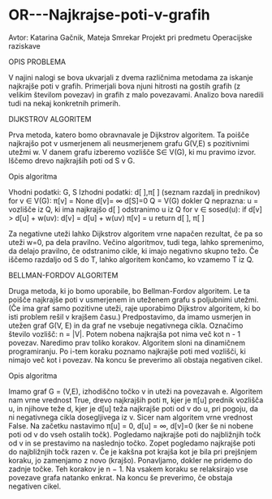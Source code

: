 # OR---Najkrajse-poti-v-grafih

Avtor: Katarina Gačnik, Mateja Smrekar
Projekt pri predmetu Operacijske raziskave 

OPIS PROBLEMA

V najini nalogi se bova ukvarjali z dvema različnima metodama za iskanje najkrajše poti v grafih. Primerjali bova njuni hitrosti na gostih grafih (z velikim številom povezav) in grafih z malo povezavami. Analizo bova naredili tudi na nekaj konkretnih primerih. 

DIJKSTROV ALGORITEM

Prva metoda, katero bomo obravnavale je Dijkstrov algoritem. Ta poišče najkrajšo pot v usmerjenem ali neusmerjenem grafu G(V,E) s pozitivnimi utežmi w. V danem grafu izberemo vozlišče S∈ V(G), ki mu pravimo izvor. Iščemo drevo najkrajših poti od S v G. 

Opis algoritma

Vhodni podatki: G, S
Izhodni podatki: d[ ],π[ ]  (seznam razdalj in prednikov)
for v ∈ V(G):
	π[v] = None
	d[v]= ∞
d[S]=0
Q = V(G)
dokler Q neprazna:
	u = vozlišče iz Q, ki ima najkrajšo d[ ]
	odstranimo u iz Q
	for v ∈ sosed(u):
		if d[v] > d[u] + w(uv):
			d[v] = d[u] + w(uv)
			π[v] = u
return d[ ], π[ ]

Za negativne uteži lahko Dijkstrov algoritem vrne napačen rezultat, če pa so uteži w=0, pa dela pravilno. Večino algoritmov, tudi tega, lahko spremenimo, da delajo pravilno, če odstranimo cikle, ki imajo negativno skupno težo.
Če iščemo razdaljo od S do T, lahko algoritem končamo, ko vzamemo T iz Q.

BELLMAN-FORDOV ALGORITEM

Druga metoda, ki jo bomo uporabile, bo Bellman-Fordov algoritem. Le ta poišče najkrajše poti v usmerjenem in uteženem grafu s poljubnimi utežmi. (Če ima graf samo pozitivne uteži, raje uporabimo Dijkstrov algoritem, ki bo isti problem rešil v krajšem času.)
Predpostavimo, da imamo usmerjen in utežen graf G(V, E) in da graf ne vsebuje negativnega cikla. Označimo število vozlišč: n = |V|. Potem nobena najkrajša pot nima več kot n - 1 povezav. Naredimo prav toliko korakov. Algoritem sloni na dinamičnem programiranju. Po i-tem koraku poznamo najkrajše poti med vozlišči, ki nimajo več kot i povezav. Na koncu še preverimo ali obstaja negativen cikel.

Opis algoritma

Imamo graf G = (V,E), izhodiščno točko v in uteži na povezavah e. Algoritem nam vrne vrednost True, drevo najkrajših poti π, kjer je π[u] prednik vozlišča u, in njihove teže d, kjer je d[u] teža najkrajše poti od v do u, pri pogoju, da ni negativnega cikla dosegljivega iz v. Sicer nam algoritem vrne vrednost False.
Na začetku nastavimo π[u] =  0, d[u] = ∞, d[v]=0 (ker še ni nobene poti od v do vseh ostalih točk). Pogledamo najkrajše poti do najbližnjih točk od v in se prestavimo na naslednjo točko. Zopet pogledamo najkrajše poti do najbližnjih točk razen v. Če je kakšna pot krajša kot je bila pri prejšnjem koraku, jo zamenjamo z novo (krajšo). Ponavljamo, dokler ne pridemo do zadnje točke. Teh korakov je n − 1. Na vsakem koraku se relaksirajo vse povezave grafa natanko enkrat. Na koncu še preverimo, če obstaja negativen cikel.

